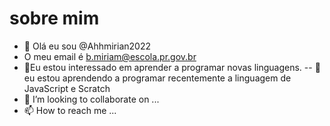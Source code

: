 #  sobre mim
- 👋 Olá eu sou @Ahhmirian2022
- O meu email é b.miriam@escola.pr.gov.br
- 👀Eu estou interessado em aprender a programar novas linguagens.
-- 🌱 eu estou aprendendo a programar recentemente a linguagem de JavaScript e Scratch
- 💞️ I’m looking to collaborate on ...
- 📫 How to reach me ...


